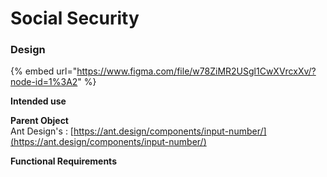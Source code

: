# Social Security

### Design

{% embed url="https://www.figma.com/file/w78ZiMR2USgl1CwXVrcxXv/?node-id=1%3A2" %}

**Intended use**  


**Parent Object**  
Ant Design's : [https://ant.design/components/input-number/](https://ant.design/components/input-number/)

**Functional Requirements**

